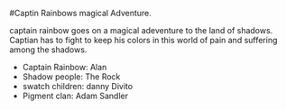 #Captin Rainbows magical Adventure.

captain rainbow goes on a magical adeventure to the land of shadows. Captian has to fight to keep his colors in this world of pain and suffering among the shadows.

- Captain Rainbow: Alan
- Shadow people: The Rock
- swatch children: danny Divito
- Pigment clan: Adam Sandler